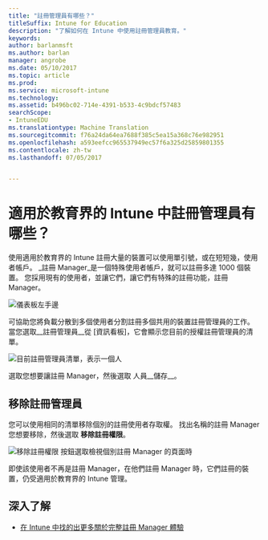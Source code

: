```yaml
---
title: "註冊管理員有哪些？"
titleSuffix: Intune for Education
description: "了解如何在 Intune 中使用註冊管理員教育。"
keywords: 
author: barlanmsft
ms.author: barlan
manager: angrobe
ms.date: 05/10/2017
ms.topic: article
ms.prod: 
ms.service: microsoft-intune
ms.technology: 
ms.assetid: b496bc02-714e-4391-b533-4c9bdcf57483
searchScope:
- IntuneEDU
ms.translationtype: Machine Translation
ms.sourcegitcommit: f76a24da64ea7688f385c5ea15a368c76e982951
ms.openlocfilehash: a593eefcc965537949ec57f6a325d25859801355
ms.contentlocale: zh-tw
ms.lasthandoff: 07/05/2017


---
```


# <a name="what-are-enrollment-managers-in-intune-for-education"></a>適用於教育界的 Intune 中註冊管理員有哪些？

使用適用於教育界的 Intune 註冊大量的裝置可以使用單引號，或在短短幾，使用者帳戶。 _註冊 Manager_是一個特殊使用者帳戶，就可以註冊多達 1000 個裝置。 您採用現有的使用者，並讓它們，讓它們有特殊的註冊功能，註冊 Manager。

  ![儀表板左手邊](./media/dashboard-002-left-sidebar-list.png)

可協助您將負載分散到多個使用者分割註冊多個共用的裝置註冊管理員的工作。 當您選取__註冊管理員__從 [資訊看板]，它會顯示您目前的授權註冊管理員的清單。

  ![目前註冊管理員清單，表示一個人](./media/enroll-mgrs-001-current-list-of-mgrs.png)

選取您想要讓註冊 Manager，然後選取 人員__儲存__。

## <a name="removing-enrollment-managers"></a>移除註冊管理員

您可以使用相同的清單移除個別的註冊使用者存取權。 找出名稱的註冊 Manager 您想要移除，然後選取 **移除註冊權限**。

  ![移除註冊權限 按鈕選取檢視個別註冊 Manager 的頁面時](./media/enroll-mgrs-003-remove-enrollment-permissions.png)

即使該使用者不再是註冊 Manager，在他們註冊 Manager 時，它們註冊的裝置，仍受適用於教育界的 Intune 管理。

## <a name="find-out-more"></a>深入了解

- [在 Intune 中找的出更多關於完整註冊 Manager 體驗](https://docs.microsoft.com/intune/deploy-use/enroll-corporate-owned-devices-with-the-device-enrollment-manager-in-microsoft-intune)

